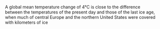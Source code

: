 
A global mean temperature change of 4°C is close to the difference between the temperatures of the present day and those of the last ice age, when much of central Europe and the northern United States were covered with kilometers of ice
